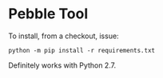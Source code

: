 # Pebble Tool

To install, from a checkout, issue:

    python -m pip install -r requirements.txt

Definitely works with Python 2.7.

